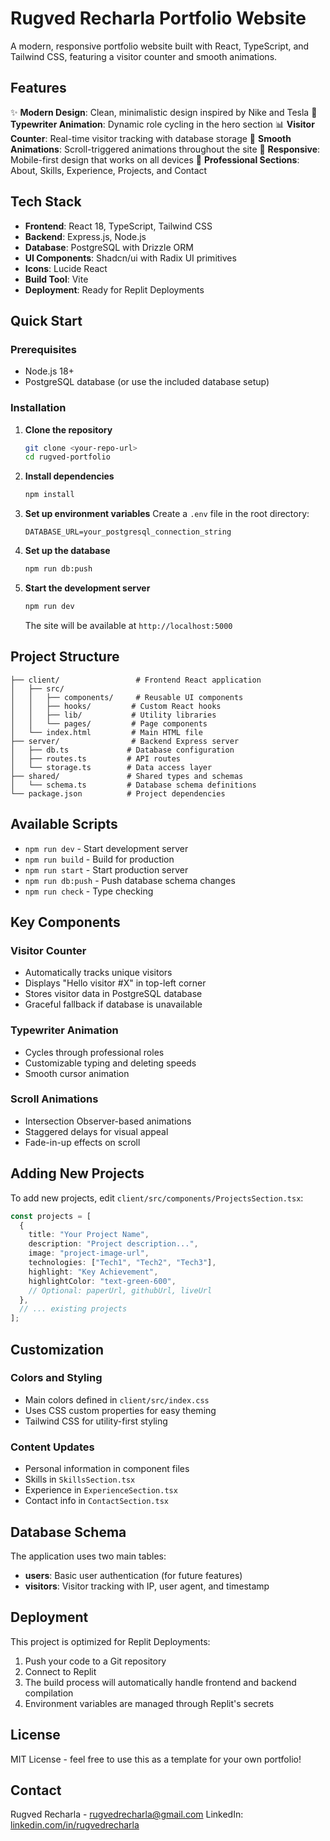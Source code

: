 # Rugved Recharla Portfolio Website

A modern, responsive portfolio website built with React, TypeScript, and Tailwind CSS, featuring a visitor counter and smooth animations.

## Features

✨ **Modern Design**: Clean, minimalistic design inspired by Nike and Tesla
🎨 **Typewriter Animation**: Dynamic role cycling in the hero section
📊 **Visitor Counter**: Real-time visitor tracking with database storage
🎯 **Smooth Animations**: Scroll-triggered animations throughout the site
📱 **Responsive**: Mobile-first design that works on all devices
🔧 **Professional Sections**: About, Skills, Experience, Projects, and Contact

## Tech Stack

- **Frontend**: React 18, TypeScript, Tailwind CSS
- **Backend**: Express.js, Node.js
- **Database**: PostgreSQL with Drizzle ORM
- **UI Components**: Shadcn/ui with Radix UI primitives
- **Icons**: Lucide React
- **Build Tool**: Vite
- **Deployment**: Ready for Replit Deployments

## Quick Start

### Prerequisites
- Node.js 18+
- PostgreSQL database (or use the included database setup)

### Installation

1. **Clone the repository**
   ```bash
   git clone <your-repo-url>
   cd rugved-portfolio
   ```

2. **Install dependencies**
   ```bash
   npm install
   ```

3. **Set up environment variables**
   Create a `.env` file in the root directory:
   ```env
   DATABASE_URL=your_postgresql_connection_string
   ```

4. **Set up the database**
   ```bash
   npm run db:push
   ```

5. **Start the development server**
   ```bash
   npm run dev
   ```

   The site will be available at `http://localhost:5000`

## Project Structure

```
├── client/                 # Frontend React application
│   ├── src/
│   │   ├── components/     # Reusable UI components
│   │   ├── hooks/         # Custom React hooks
│   │   ├── lib/           # Utility libraries
│   │   └── pages/         # Page components
│   └── index.html         # Main HTML file
├── server/                # Backend Express server
│   ├── db.ts             # Database configuration
│   ├── routes.ts         # API routes
│   └── storage.ts        # Data access layer
├── shared/               # Shared types and schemas
│   └── schema.ts         # Database schema definitions
└── package.json          # Project dependencies
```

## Available Scripts

- `npm run dev` - Start development server
- `npm run build` - Build for production
- `npm run start` - Start production server
- `npm run db:push` - Push database schema changes
- `npm run check` - Type checking

## Key Components

### Visitor Counter
- Automatically tracks unique visitors
- Displays "Hello visitor #X" in top-left corner
- Stores visitor data in PostgreSQL database
- Graceful fallback if database is unavailable

### Typewriter Animation
- Cycles through professional roles
- Customizable typing and deleting speeds
- Smooth cursor animation

### Scroll Animations
- Intersection Observer-based animations
- Staggered delays for visual appeal
- Fade-in-up effects on scroll

## Adding New Projects

To add new projects, edit `client/src/components/ProjectsSection.tsx`:

```typescript
const projects = [
  {
    title: "Your Project Name",
    description: "Project description...",
    image: "project-image-url",
    technologies: ["Tech1", "Tech2", "Tech3"],
    highlight: "Key Achievement",
    highlightColor: "text-green-600",
    // Optional: paperUrl, githubUrl, liveUrl
  },
  // ... existing projects
];
```

## Customization

### Colors and Styling
- Main colors defined in `client/src/index.css`
- Uses CSS custom properties for easy theming
- Tailwind CSS for utility-first styling

### Content Updates
- Personal information in component files
- Skills in `SkillsSection.tsx`
- Experience in `ExperienceSection.tsx`
- Contact info in `ContactSection.tsx`

## Database Schema

The application uses two main tables:

- **users**: Basic user authentication (for future features)
- **visitors**: Visitor tracking with IP, user agent, and timestamp

## Deployment

This project is optimized for Replit Deployments:

1. Push your code to a Git repository
2. Connect to Replit
3. The build process will automatically handle frontend and backend compilation
4. Environment variables are managed through Replit's secrets

## License

MIT License - feel free to use this as a template for your own portfolio!

## Contact

Rugved Recharla - rugvedrecharla@gmail.com
LinkedIn: [linkedin.com/in/rugvedrecharla](https://www.linkedin.com/in/rugvedrecharla)